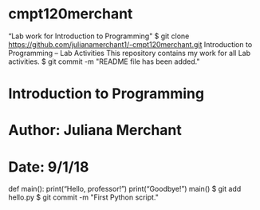 # cmpt120merchant
“Lab work for Introduction to Programming"
$ git clone https://github.com/julianamerchant1/-cmpt120merchant.git
Introduction to Programming – Lab Activities
This repository contains my work for all Lab activities.
$ git commit -m "README file has been added."
# Introduction to Programming
# Author: Juliana Merchant
# Date: 9/1/18
def main():
print(“Hello, professor!”)
print(“Goodbye!”)
main()
$ git add hello.py
$ git commit -m "First Python script."
